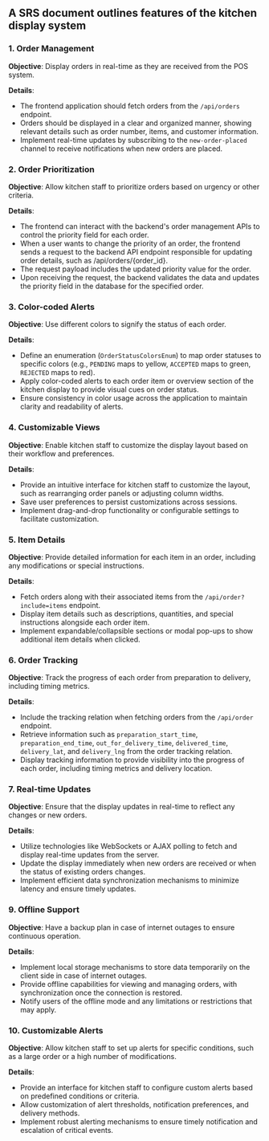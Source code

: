 ## A SRS document outlines features of the kitchen display system

### 1. Order Management

**Objective**: Display orders in real-time as they are received from the POS system.

**Details**:
- The frontend application should fetch orders from the `/api/orders` endpoint.
- Orders should be displayed in a clear and organized manner, showing relevant details such as order number, items, and customer information.
- Implement real-time updates by subscribing to the `new-order-placed` channel to receive notifications when new orders are placed.

### 2. Order Prioritization

**Objective**: Allow kitchen staff to prioritize orders based on urgency or other criteria.

**Details**:
- The frontend can interact with the backend's order management APIs to control the priority field for each order.
- When a user wants to change the priority of an order, the frontend sends a request to the backend API endpoint responsible for updating order details, such as /api/orders/{order_id}.
- The request payload includes the updated priority value for the order.
- Upon receiving the request, the backend validates the data and updates the priority field in the database for the specified order.

### 3. Color-coded Alerts

**Objective**: Use different colors to signify the status of each order.

**Details**:
- Define an enumeration (`OrderStatusColorsEnum`) to map order statuses to specific colors (e.g., `PENDING` maps to yellow, `ACCEPTED` maps to green, `REJECTED` maps to red).
- Apply color-coded alerts to each order item or overview section of the kitchen display to provide visual cues on order status.
- Ensure consistency in color usage across the application to maintain clarity and readability of alerts.

### 4. Customizable Views

**Objective**: Enable kitchen staff to customize the display layout based on their workflow and preferences.

**Details**:
- Provide an intuitive interface for kitchen staff to customize the layout, such as rearranging order panels or adjusting column widths.
- Save user preferences to persist customizations across sessions.
- Implement drag-and-drop functionality or configurable settings to facilitate customization.

### 5. Item Details

**Objective**: Provide detailed information for each item in an order, including any modifications or special instructions.

**Details**:
- Fetch orders along with their associated items from the `/api/order?include=items` endpoint.
- Display item details such as descriptions, quantities, and special instructions alongside each order item.
- Implement expandable/collapsible sections or modal pop-ups to show additional item details when clicked.

### 6. Order Tracking

**Objective**: Track the progress of each order from preparation to delivery, including timing metrics.

**Details**:
- Include the tracking relation when fetching orders from the `/api/order` endpoint.
- Retrieve information such as `preparation_start_time`, `preparation_end_time`, `out_for_delivery_time`, `delivered_time`, `delivery_lat`, and `delivery_lng` from the order tracking relation.
- Display tracking information to provide visibility into the progress of each order, including timing metrics and delivery location.

### 7. Real-time Updates

**Objective**: Ensure that the display updates in real-time to reflect any changes or new orders.

**Details**:
- Utilize technologies like WebSockets or AJAX polling to fetch and display real-time updates from the server.
- Update the display immediately when new orders are received or when the status of existing orders changes.
- Implement efficient data synchronization mechanisms to minimize latency and ensure timely updates.

### 9. Offline Support

**Objective**: Have a backup plan in case of internet outages to ensure continuous operation.

**Details**:
- Implement local storage mechanisms to store data temporarily on the client side in case of internet outages.
- Provide offline capabilities for viewing and managing orders, with synchronization once the connection is restored.
- Notify users of the offline mode and any limitations or restrictions that may apply.

### 10. Customizable Alerts

**Objective**: Allow kitchen staff to set up alerts for specific conditions, such as a large order or a high number of modifications.

**Details**:
- Provide an interface for kitchen staff to configure custom alerts based on predefined conditions or criteria.
- Allow customization of alert thresholds, notification preferences, and delivery methods.
- Implement robust alerting mechanisms to ensure timely notification and escalation of critical events.